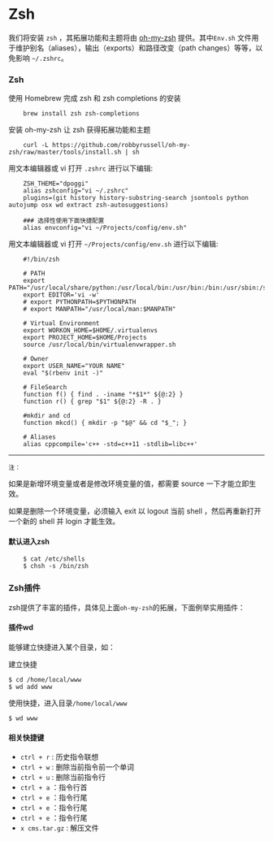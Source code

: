 # Zsh

我们将安装 `zsh` ，其拓展功能和主题将由 [oh-my-zsh](http://ohmyz.sh/) 提供。其中`Env.sh` 文件用于维护别名（aliases），输出（exports）和路径改变（path changes）等等，以免影响 `~/.zshrc`。

### Zsh

使用 Homebrew 完成 zsh 和 zsh completions 的安装

        brew install zsh zsh-completions

安装 oh-my-zsh 让 zsh 获得拓展功能和主题

        curl -L https://github.com/robbyrussell/oh-my-zsh/raw/master/tools/install.sh | sh

用文本编辑器或 vi 打开 `.zshrc` 进行以下编辑:

        ZSH_THEME="dpoggi"
        alias zshconfig="vi ~/.zshrc"
        plugins=(git history history-substring-search jsontools python autojump osx wd extract zsh-autosuggestions)
        
        ### 选择性使用下面快捷配置
        alias envconfig="vi ~/Projects/config/env.sh"
        
用文本编辑器或 vi 打开 `~/Projects/config/env.sh` 进行以下编辑:
~~~
    #!/bin/zsh

    # PATH
    export PATH="/usr/local/share/python:/usr/local/bin:/usr/bin:/bin:/usr/sbin:/sbin"
    export EDITOR='vi -w'
    # export PYTHONPATH=$PYTHONPATH
    # export MANPATH="/usr/local/man:$MANPATH"

    # Virtual Environment
    export WORKON_HOME=$HOME/.virtualenvs
    export PROJECT_HOME=$HOME/Projects
    source /usr/local/bin/virtualenvwrapper.sh

    # Owner
    export USER_NAME="YOUR NAME"
    eval "$(rbenv init -)"

    # FileSearch
    function f() { find . -iname "*$1*" ${@:2} }
    function r() { grep "$1" ${@:2} -R . }

    #mkdir and cd
    function mkcd() { mkdir -p "$@" && cd "$_"; }

    # Aliases
    alias cppcompile='c++ -std=c++11 -stdlib=libc++'
~~~

---
`注：`

如果是新增环境变量或者是修改环境变量的值，都需要 source 一下才能立即生效。

如果是删除一个环境变量，必须输入 exit 以 logout 当前 shell ，然后再重新打开一个新的 shell 并 login 才能生效。

#### 默认进入zsh
```angularjs
    $ cat /etc/shells
    $ chsh -s /bin/zsh 
```

### Zsh插件
zsh提供了丰富的插件，具体见上面`oh-my-zsh`的拓展，下面例举实用插件：

#### 插件wd
能够建立快捷进入某个目录，如：

建立快捷

    $ cd /home/local/www
    $ wd add www

使用快捷，进入目录`/home/local/www`

    $ wd www
 
#### 相关快捷键

- `ctrl + r` : 历史指令联想
- `ctrl + w` : 删除当前指令前一个单词
- `ctrl + u` : 删除当前指令行
- `ctrl + a` ：指令行首
- `ctrl + e` ：指令行尾
- `ctrl + e` ：指令行尾
- `ctrl + e` ：指令行尾
- `x cms.tar.gz` : 解压文件
